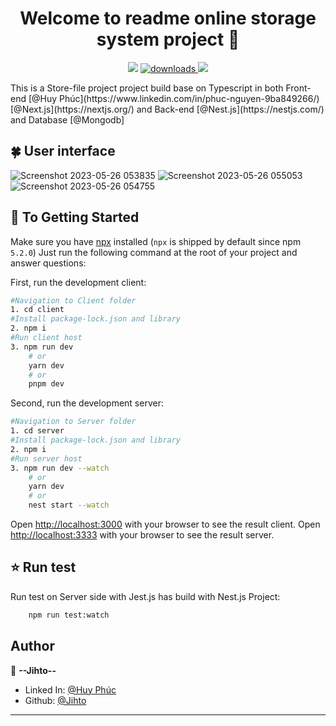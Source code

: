 <h1 align="center">Welcome to readme online storage system project 👋</h1>
<p align="center">
  <img src="https://img.shields.io/npm/v/readme-md-generator.svg?orange=blue" />
  <a href="https://www.npmjs.com/package/readme-md-generator">
    <img alt="downloads" src="https://img.shields.io/npm/dm/readme-md-generator.svg?color=blue" target="_blank" />
  </a> 
  <a href="https://codecov.io/gh/kefranabg/readme-md-generator">
    <img src="https://codecov.io/gh/kefranabg/readme-md-generator/branch/master/graph/badge.svg" />
  </a> 
</p>
This is a Store-file project project build base on Typescript in both Front-end  [@Huy Phúc](https://www.linkedin.com/in/phuc-nguyen-9ba849266/) [@Next.js](https://nextjs.org/) and Back-end [@Nest.js](https://nestjs.com/) and Database [@Mongodb]
 

## 🍀 User interface 

![Screenshot 2023-05-26 053835](https://github.com/user-attachments/assets/0ac5a48c-8d16-4fb5-bec9-c88ef4970b0a)
![Screenshot 2023-05-26 055053](https://github.com/user-attachments/assets/cc6315d4-9f41-4470-bb08-f342c572d6b7)
![Screenshot 2023-05-26 054755](https://github.com/user-attachments/assets/2893655c-7cf8-4a2c-ae87-7a9d89274560)

## 🚀 To Getting Started

Make sure you have [npx](https://www.npmjs.com/package/npx) installed (`npx` is shipped by default since npm `5.2.0`)
Just run the following command at the root of your project and answer questions:

First, run the development client:

```bash 
#Navigation to Client folder 
1. cd client 
#Install package-lock.json and library
2. npm i
#Run client host
3. npm run dev
    # or
    yarn dev
    # or
    pnpm dev
``` 

Second, run the development server:

```bash
#Navigation to Server folder 
1. cd server 
#Install package-lock.json and library
2. npm i
#Run server host
3. npm run dev --watch
    # or
    yarn dev
    # or
    nest start --watch
```

Open [http://localhost:3000](http://localhost:3000) with your browser to see the result client.
Open [http://localhost:3333](http://localhost:3333) with your browser to see the result server.

## ⭐️ Run test

Run test on Server side with Jest.js has build with Nest.js Project:

```bash
    npm run test:watch
``` 

## Author
👤 **--Jihto--**

- Linked In: [@Huy Phúc](https://www.linkedin.com/in/phuc-nguyen-9ba849266/)
- Github: [@Jihto](https://github.com/jihto)
 ---
 

